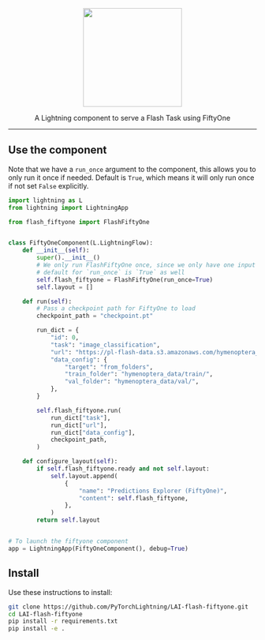 <div align="center">
<img src="https://pl-bolts-doc-images.s3.us-east-2.amazonaws.com/lai.png" width="200px">

A Lightning component to serve a Flash Task using FiftyOne

______________________________________________________________________

</div>

## Use the component

Note that we have a `run_once` argument to the component, this allows you to only run it once if needed. Default is `True`, which means it will only run once if not set `False` explicitly.

```python
import lightning as L
from lightning import LightningApp

from flash_fiftyone import FlashFiftyOne


class FiftyOneComponent(L.LightningFlow):
    def __init__(self):
        super().__init__()
        # We only run FlashFiftyOne once, since we only have one input
        # default for `run_once` is `True` as well
        self.flash_fiftyone = FlashFiftyOne(run_once=True)
        self.layout = []

    def run(self):
        # Pass a checkpoint path for FiftyOne to load
        checkpoint_path = "checkpoint.pt"

        run_dict = {
            "id": 0,
            "task": "image_classification",
            "url": "https://pl-flash-data.s3.amazonaws.com/hymenoptera_data.zip",
            "data_config": {
                "target": "from_folders",
                "train_folder": "hymenoptera_data/train/",
                "val_folder": "hymenoptera_data/val/",
            },
        }

        self.flash_fiftyone.run(
            run_dict["task"],
            run_dict["url"],
            run_dict["data_config"],
            checkpoint_path,
        )

    def configure_layout(self):
        if self.flash_fiftyone.ready and not self.layout:
            self.layout.append(
                {
                    "name": "Predictions Explorer (FiftyOne)",
                    "content": self.flash_fiftyone,
                },
            )
        return self.layout


# To launch the fiftyone component
app = LightningApp(FiftyOneComponent(), debug=True)
```

## Install

Use these instructions to install:

```bash
git clone https://github.com/PyTorchLightning/LAI-flash-fiftyone.git
cd LAI-flash-fiftyone
pip install -r requirements.txt
pip install -e .
```
